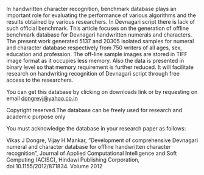 In handwritten character recognition, benchmark database plays an important role for evaluating the performance of various algorithms and the results obtained by various researchers. In Devnagari script there is lack of such official benchmark. This article focuses on the generation of offline benchmark database for Devnagari handwritten numerals and characters. The present work generated 5137 and 20305 isolated samples for numeral and character database respectively from 750 writers of all ages, sex, education and profession. The off-line sample images are stored in TIFF image format as it occupies less memory. Also the data is presented in binary level so that memory requirement is further reduced. It will facilitate research on handwriting recognition of Devnagari script through free access to the researchers.

You can get this database by clicking on downloads link or by requesting on email dongrevj@yahoo.co.in

Copyright reserved.The database can be freely used for research and academic purpose only

You must acknowledge the database in your research paper as follows:

Vikas J Dongre, Vijay H Mankar, “Development of comprehensive Devnagari numeral and character database for offline handwritten character recognition”,  Journal of Applied Computational Intelligence and Soft Computing (ACISC), Hindawi Publishing Corporation, doi:10.1155/2012/871834. Volume 2012